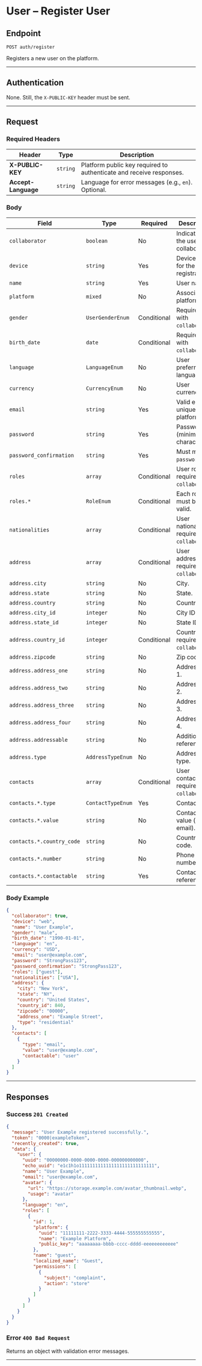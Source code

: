 <!-- markdownlint-disable MD013 -->

# User – Register User

## Endpoint

`POST auth/register`

Registers a new user on the platform.

---

## Authentication

None. Still, the `X-PUBLIC-KEY` header must be sent.

---

## Request

### Required Headers

| Header | Type | Description |
| ------- | ---- | ----------- |
| **X-PUBLIC-KEY** | `string` | Platform public key required to authenticate and receive responses. |
| **Accept-Language** | `string` | Language for error messages (e.g., `en`). Optional. |

### Body

| Field | Type | Required | Description |
| ----- | ---- | -------- | ----------- |
| `collaborator` | `boolean` | No | Indicates if the user is a collaborator. |
| `device` | `string` | Yes | Device used for the registration. |
| `name` | `string` | Yes | User name. |
| `platform` | `mixed` | No | Associated platform. |
| `gender` | `UserGenderEnum` | Conditional | Required with `collaborator`. |
| `birth_date` | `date` | Conditional | Required with `collaborator`. |
| `language` | `LanguageEnum` | No | User preferred language. |
| `currency` | `CurrencyEnum` | No | User currency. |
| `email` | `string` | Yes | Valid email unique per platform. |
| `password` | `string` | Yes | Password (minimum 8 characters). |
| `password_confirmation` | `string` | Yes | Must match `password`. |
| `roles` | `array` | Conditional | User roles; required with `collaborator`. |
| `roles.*` | `RoleEnum` | Conditional | Each role must be valid. |
| `nationalities` | `array` | Conditional | User nationalities; required with `collaborator`. |
| `address` | `array` | Conditional | User address; required with `collaborator`. |
| `address.city` | `string` | No | City. |
| `address.state` | `string` | No | State. |
| `address.country` | `string` | No | Country. |
| `address.city_id` | `integer` | No | City ID. |
| `address.state_id` | `integer` | No | State ID. |
| `address.country_id` | `integer` | Conditional | Country ID; required with `collaborator`. |
| `address.zipcode` | `string` | No | Zip code. |
| `address.address_one` | `string` | No | Address line 1. |
| `address.address_two` | `string` | No | Address line 2. |
| `address.address_three` | `string` | No | Address line 3. |
| `address.address_four` | `string` | No | Address line 4. |
| `address.addressable` | `string` | No | Additional reference. |
| `address.type` | `AddressTypeEnum` | No | Address type. |
| `contacts` | `array` | Conditional | User contacts; required with `collaborator`. |
| `contacts.*.type` | `ContactTypeEnum` | Yes | Contact type. |
| `contacts.*.value` | `string` | No | Contact value (e.g., email). |
| `contacts.*.country_code` | `string` | No | Country code. |
| `contacts.*.number` | `string` | No | Phone number. |
| `contacts.*.contactable` | `string` | Yes | Contact reference. |

### Body Example

```json
{
  "collaborator": true,
  "device": "web",
  "name": "User Example",
  "gender": "male",
  "birth_date": "1990-01-01",
  "language": "en",
  "currency": "USD",
  "email": "user@example.com",
  "password": "StrongPass123",
  "password_confirmation": "StrongPass123",
  "roles": ["guest"],
  "nationalities": ["USA"],
  "address": {
    "city": "New York",
    "state": "NY",
    "country": "United States",
    "country_id": 840,
    "zipcode": "00000",
    "address_one": "Example Street",
    "type": "residential"
  },
  "contacts": [
    {
      "type": "email",
      "value": "user@example.com",
      "contactable": "user"
    }
  ]
}
```

---

## Responses

### Success `201 Created`

```json
{
  "message": "User Example registered successfully.",
  "token": "0000|exampleToken",
  "recently_created": true,
  "data": {
    "user": {
      "uuid": "00000000-0000-0000-0000-000000000000",
      "echo_uuid": "e1c1h1o1111111111111111111111111111",
      "name": "User Example",
      "email": "user@example.com",
      "avatar": {
        "url": "https://storage.example.com/avatar_thumbnail.webp",
        "usage": "avatar"
      },
      "language": "en",
      "roles": [
        {
          "id": 1,
          "platform": {
            "uuid": "11111111-2222-3333-4444-555555555555",
            "name": "Example Platform",
            "public_key": "aaaaaaaa-bbbb-cccc-dddd-eeeeeeeeeeee"
          },
          "name": "guest",
          "localized_name": "Guest",
          "permissions": [
            {
              "subject": "complaint",
              "action": "store"
            }
          ]
        }
      ]
    }
  }
}
```

### Error `400 Bad Request`

Returns an object with validation error messages.

---

<!-- markdownlint-enable MD013 -->
